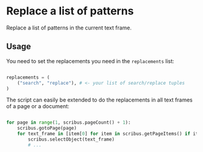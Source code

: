 # Replace a list of patterns

Replace a list of patterns in the current text frame.

## Usage

You need to set the replacements you need in the `replacements` list:

```py

replacements = (
    ("search", "replace"), # <- your list of search/replace tuples
)
```

The script can easily be extended to do the replacements in all text frames of a page or a document:

```py

for page in range(1, scribus.pageCount() + 1):
    scribus.gotoPage(page)
    for text_frame in [item[0] for item in scribus.getPageItems() if item[1] == 4]:
        scribus.selectObject(text_frame)
        # ...
```
